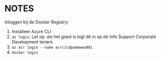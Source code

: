 # NOTES

Inloggen bij de Docker Registry:
1. Installeer Azure CLI
2. `az login`. Let op: als het goed is logt dit in op de Info Support Corporate Development tenant.
3. `az acr login --name acrcicdpommweu001`
4. `docker login`
